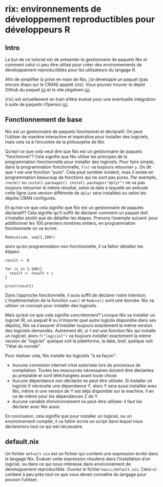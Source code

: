 # rix: environnements de développement reproductibles pour développeurs R

## Intro

Le but de ce tutoriel est de présenter le gestionnaire de paquets Nix et comment
celui-ci peu être utilisé pour créer des environnements de développement reproductibles
pour les utilisateurs du langage R.

Afin de simplifier la prise en main de Nix, j’ai développé un paquet (pas encore dispo
sur le CRAN) appelé {rix}. Vous pouvez trouver le dépôt Github du paquet 
[ici](https://github.com/b-rodrigues/rix) et le site pkgdown [ici](https://b-rodrigues.github.io/rix/).

{rix} est actuellement en train d’être évalué pour une éventuelle intégration à suite de paquets
rOpensci [ici](https://github.com/ropensci/software-review/issues/625).

## Fonctionnement de base

Nix est un gestionnaire de paquets fonctionnel et déclaratif. On peut l’utiliser de manière interactive
et impérative pour installer des logiciels, mais cela va à l’encontre de la philosophie de Nix.

Qu’est-ce que cela veut dire que Nix est un gestionnaire de paquets "fonctionnel"? Cela signifie
que Nix utilise les principes de la programmation fonctionnelle pour installer des logiciels. Pour 
faire simple, dans la programmation fonctionnelle, `f(x)` va toujours retourner `y`. On dit que `f`
est une fonction "pure". Cela peut sembler évident, mais il existe en programmation beaucoup de fonctions
qui ne sont pas pures. Par exemple, `rnorm()` ou `install.packages()`. `install.packages("dplyr")` ne va 
pas toujours retourner le même résultat, selon la date à laquelle on exécute cette ligne (une version 
différente de `dplyr` sera installée) ou selon les dépôts CRAN configurés.

Et qu’est-ce que cela signifie que Nix est un gestionnaire de paquets déclaratif? Cela signifie qu’il 
suffit de déclarer comment un paquet doit s’installer plutôt que de détailler les étapes. Prenons 
l’exemple suivant: pour additionner les 100 premiers nombres entiers, en programmation fonctionnelle
on va écrire:

```
Reduce(sum, seq(1,100))
```

alors qu’en programmation non-fonctionnelle, il va falloir détailler les étapes:

```
result <- 0

for (i in 1:100){
  result <- result + i
}

print(result)
```

Dans l’approche fonctionnelle, il aura suffit de déclarer notre intention. L’implémentation de la fonction
`sum()` et `Reduce()` sont une donnée. Nix va utiliser ce concept pour installer des logiciels.

Mais qu’est-ce que cela signifie concrètement? Lorsque Nix va installer un logiciel (R, un paquet R ou 
n’importe quel autre logicile disponible dans ses dépôts), Nix va s’assurer d’installer toujours exactement
la même version des logiciels demandés. Autrement dit, si `f` est une fonction Nix qui installe un logiciel,
alors `f("logiciel")` va toujours installer exactement la même version de "logiciel" quelque soit la plateforme,
la date, bref, quelque soit "l’état du monde".

Pour réaliser cela, Nix installe les logiciels "à sa façon":

- Aucune connexion internet n’est autorisée lors du processus de compilation. Toutes les ressources nécessaires doivent être déclarées au préalable et sont téléchargées avant toute chose.
- Aucune dépendance non déclarée ne peut être utilisée. Si installer un logiciel X nécessite une dépendance Y, alors Y sera aussi installée avec Nix, même si une version de Y est déjà disponible sur la machine. Il en va de même pour les dépendances Z de Y.
- Aucune variable d’environnement ne peut-être utilisée: il faut les déclarer avec Nix aussi.

En conclusion, cela signifie que pour installer un logiciel, ou un environnement complet, il va falloir écrire un
script dans lequel nous déclarerons tout ce qui est nécessaire.

## default.nix

Un fichier `default.nix` est un fichier qui contient une expression écrite dans le langage Nix. Évaluer cette
expression résultera dans l’installation d’un logiciel, ou dans ce qui nous intéresse dans environnement 
de développement reproductible. Ouvrez le fichier `basic/default.nix`. Celui-ci contient à peu près tout ce
que vous devez connaître du langage pour pouvoir l’utiliser.
















